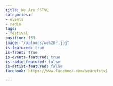 ```yaml
---
title: We Are FSTVL
categories:
- events
- radio
tags:
- festival
position: 153
image: "/uploads/we%20r.jpg"
is-featured: true
is-front: true
is-events-featured: true
is-radio-featured: false
is-artist-featured: false
facebook: https://www.facebook.com/wearefstvl

---
```


